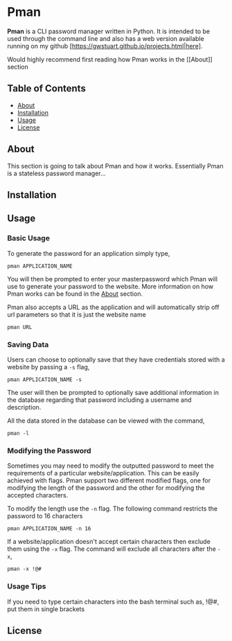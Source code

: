 # Pman

**Pman** is a CLI password manager written in Python. It is intended to be used through the command line and also has a web version available running on my github [https://gwstuart.github.io/projects.html|here].

Would highly recommend first reading how Pman works in the [[About]] section

## Table of Contents

- [About](#about)
- [Installation](#installation)
- [Usage](#usage)
- [License](#license)

## About

This section is going to talk about Pman and how it works.
Essentially Pman is a stateless password manager...

## Installation

## Usage

### Basic Usage

To generate the password for an application simply type,
```
pman APPLICATION_NAME
```
You will then be prompted to enter your masterpassword which Pman will use to generate your password to the website. More information on how Pman works can be found in the [About](#about) section.

Pman also accepts a URL as the application and will automatically strip off url parameters so that it is just the website name
```
pman URL
```

### Saving Data

Users can choose to optionally save that they have credentials stored with a website by passing a `-s` flag,
```
pman APPLICATION_NAME -s
```

The user will then be prompted to optionally save additional information in the database regarding that password including a username and description.

All the data stored in the database can be viewed with the command,
```
pman -l
```

### Modifying the Password

Sometimes you may need to modify the outputted password to meet the requirements of a particular website/application. This can be easily achieved with flags. Pman support two different modified flags, one for modifying the length of the password and the other for modifying the accepted characters.

To modify the length use the `-n` flag. The following command restricts the password to 16 characters
```
pman APPLICATION_NAME -n 16
```

If a website/application doesn't accept certain characters then exclude them using the `-x` flag. The command will exclude all characters after the `-x`,
```
pman -x !@#
```

### Usage Tips

If you need to type certain characters into the bash terminal such as, !@#, put them in single brackets

## License



